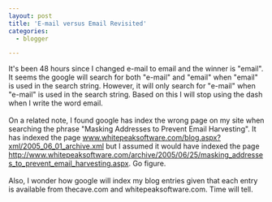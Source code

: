 ```yaml
---
layout: post
title: 'E-mail versus Email Revisited'
categories:
  - blogger

---
```


It's been 48 hours since I changed e-mail to email and the winner is "email".  It seems the google will search for both "e-mail" and "email" when "email" is used in the search string.  However, it will only search for "e-mail" when "e-mail" is used in the search string.  Based on this I will stop using the dash when I write the word email.<br /><br />On a related note, I found google has index the wrong page on my site when searching the phrase "Masking Addresses to Prevent Email Harvesting".  It has indexed the page www.whitepeaksoftware.com/blog.aspx?xml/2005_06_01_archive.xml but I assumed it would have indexed the page <a href="http://www.whitepeaksoftware.com/archive/2005/06/25/masking_addresses_to_prevent_email_harvesting.aspx"> http://www.whitepeaksoftware.com/archive/2005/06/25/masking_addresses_to_prevent_email_harvesting.aspx</a>.  Go figure.<br /><br />Also, I wonder how google will index my blog entries given that each entry is available from thecave.com and whitepeaksoftware.com.  Time will tell.
